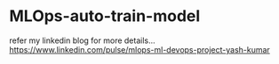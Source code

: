# MLOps-auto-train-model
refer my linkedin blog for more details...
https://www.linkedin.com/pulse/mlops-ml-devops-project-yash-kumar 

